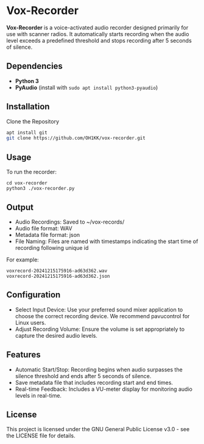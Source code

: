 # Vox-Recorder

**Vox-Recorder** is a voice-activated audio recorder designed primarily for use with scanner radios. It automatically starts recording when the audio level exceeds a predefined threshold and stops recording after 5 seconds of silence.

## Dependencies

- **Python 3**
- **PyAudio** (install with `sudo apt install python3-pyaudio`)

## Installation

Clone the Repository

```bash
apt install git
git clone https://github.com/OH1KK/vox-recorder.git
``` 
## Usage

To run the recorder:
```
cd vox-recorder
python3 ./vox-recorder.py
```

## Output

- Audio Recordings: Saved to ~/vox-records/
- Audio file format: WAV
- Metadata file format: json
- File Naming: Files are named with timestamps indicating the start time of recording following unique id

For example:

```
voxrecord-20241215175916-ad63d362.wav
voxrecord-20241215175916-ad63d362.json
```

## Configuration

- Select Input Device: Use your preferred sound mixer application to choose the correct recording device. We recommend pavucontrol for Linux users.
- Adjust Recording Volume: Ensure the volume is set appropriately to capture the desired audio levels.

## Features

- Automatic Start/Stop: Recording begins when audio surpasses the silence threshold and ends after 5 seconds of silence.
- Save metadata file that includes recording start and end times.
- Real-time Feedback: Includes a VU-meter display for monitoring audio levels in real-time.

## License

This project is licensed under the GNU General Public License v3.0 - see the LICENSE file for details.
